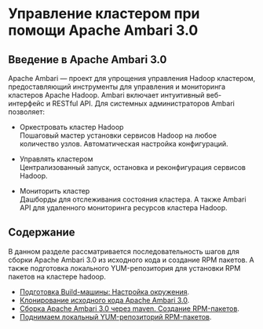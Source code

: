 # Управление кластером при помощи Apache Ambari 3.0

## Введение в Apache Ambari 3.0
Apache Ambari — проект для упрощения управления Hadoop кластером, предоставляющий инструменты для управления и мониторинга кластеров Apache Hadoop. Ambari включает интуитивный веб-интерфейс и RESTful API.
Для системных администраторов Ambari позволяет:

* Оркестровать кластер Hadoop  
Пошаговый мастер установки сервисов Hadoop на любое количество узлов. Автоматическая настройка конфигураций.

* Управлять кластером  
Централизованный запуск, остановка и реконфигурация сервисов Hadoop.

* Мониторить кластер  
Дашборды для отслеживания состояния кластера. А также Ambari API для удаленного мониторинга ресурсов кластера Hadoop.

## Содержание

В данном разделе рассматривается последовательность шагов для сборки Apache Ambari 3.0 из исходного кода и создание RPM
пакетов. А также подготовка локального YUM-репозитория для установки RPM пакетов на кластере hadoop.

* [Подготовка Build-машины: Настройка окружения](create_build_machine.md).
* [Клонирование исходного кода Apache Ambari 3.0](clone_source_ambari.md).
* [Сборка Apache Ambari 3.0 через maven. Создание RPM-пакетов](build_ambari.md).
* [Поднимаем локальный YUM-репозиторий RPM-пакетов](yum_repository.md).

